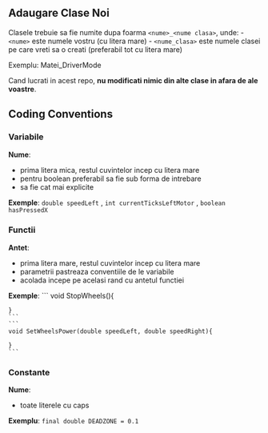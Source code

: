 ## Adaugare Clase Noi

Clasele trebuie sa fie numite dupa foarma `<nume>_<nume clasa>`, unde:
	- `<nume>` este numele vostru (cu litera mare)
	- `<nume_clasa>` este numele clasei pe care vreti sa o creati (preferabil tot cu litera mare)
	
Exemplu: Matei_DriverMode

Cand lucrati in acest repo, **nu modificati nimic din alte clase in afara de ale voastre**.

## Coding Conventions

### Variabile

**Nume**: 
- prima litera mica, restul cuvintelor incep cu litera mare
- pentru boolean preferabil sa fie sub forma de intrebare
- sa fie cat mai explicite

**Exemple**: `double speedLeft` , `int currentTicksLeftMotor` , `boolean hasPressedX`

### Functii

**Antet**:
- prima litera mare, restul cuvintelor incep cu litera mare
- parametrii pastreaza conventiile de le variabile
- acolada incepe pe acelasi rand cu antetul functiei

**Exemple**:
	```
	void StopWheels(){
		
	}
	```
	```
	void SetWheelsPower(double speedLeft, double speedRight){
	
	}
	```
	
### Constante

**Nume**:
- toate literele cu caps

**Exemplu**: `final double DEADZONE = 0.1`

	

